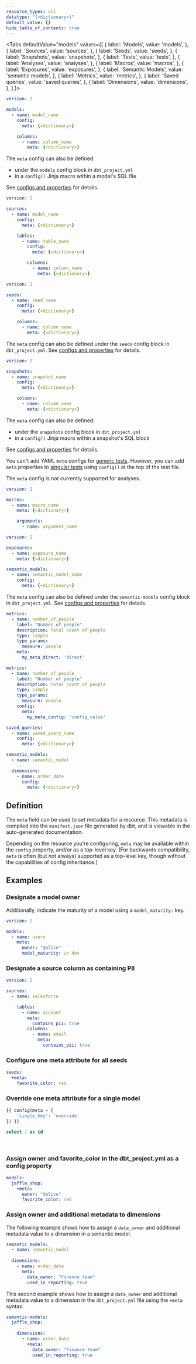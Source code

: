 ```yaml
---
resource_types: all
datatype: "{<dictionary>}"
default_value: {}
hide_table_of_contents: true
---
```


<Tabs
  defaultValue="models"
  values={[
    { label: 'Models', value: 'models', },
    { label: 'Sources', value: 'sources', },
    { label: 'Seeds', value: 'seeds', },
    { label: 'Snapshots', value: 'snapshots', },
    { label: 'Tests', value: 'tests', },
    { label: 'Analyses', value: 'analyses', },
    { label: 'Macros', value: 'macros', },
    { label: 'Exposures', value: 'exposures', },
    { label: 'Semantic Models', value: 'semantic models', },
    { label: 'Metrics', value: 'metrics', },
    { label: 'Saved queries', value: 'saved queries', },
    { label: 'Dimensions', value: 'dimensions', },
  ]
}>
<TabItem value="models">

<File name='models/schema.yml'>

```yml
version: 2

models:
  - name: model_name
    config:
      meta: {<dictionary>}

    columns:
      - name: column_name
        meta: {<dictionary>}

```

</File>

The `meta` config can also be defined:
- under the `models` config block in `dbt_project.yml`
- in a `config()` Jinja macro within a model's SQL file

See [configs and properties](/reference/configs-and-properties) for details.

</TabItem>

<TabItem value="sources">

<File name='models/schema.yml'>

```yml
version: 2

sources:
  - name: model_name
    config:
      meta: {<dictionary>}

    tables:
      - name: table_name
        config:
          meta: {<dictionary>}

        columns:
          - name: column_name
            meta: {<dictionary>}

```

</File>

</TabItem>

<TabItem value="seeds">

<File name='seeds/schema.yml'>

```yml
version: 2

seeds:
  - name: seed_name
    config:
      meta: {<dictionary>}

    columns:
      - name: column_name
        meta: {<dictionary>}

```

</File>

The `meta` config can also be defined under the `seeds` config block in `dbt_project.yml`. See [configs and properties](/reference/configs-and-properties) for details.

</TabItem>

<TabItem value="snapshots">

<File name='snapshots/schema.yml'>

```yml
version: 2

snapshots:
  - name: snapshot_name
    config:
      meta: {<dictionary>}

    columns:
      - name: column_name
        meta: {<dictionary>}

```

</File>

The `meta` config can also be defined:
- under the `snapshots` config block in `dbt_project.yml`
- in a `config()` Jinja macro within a snapshot's SQL block

See [configs and properties](/reference/configs-and-properties) for details.

</TabItem>

<TabItem value="tests">

You can't add YAML `meta` configs for [generic tests](/docs/build/data-tests#generic-data-tests). However, you can add `meta` properties to [singular tests](/docs/build/data-tests#singular-data-tests) using `config()` at the top of the test file. 

</TabItem>

<TabItem value="analyses">

The `meta` config is not currently supported for analyses.

</TabItem>

<TabItem value="macros">

<File name='macros/schema.yml'>

```yml
version: 2

macros:
  - name: macro_name
    meta: {<dictionary>}

    arguments:
      - name: argument_name

```

</File>

</TabItem>

<TabItem value="exposures">

<File name='models/exposures.yml'>

```yml
version: 2

exposures:
  - name: exposure_name
    meta: {<dictionary>}

```

</File>

</TabItem>

<TabItem value="semantic models">

<File name='models/semantic_models.yml'>

```yml
semantic_models:
  - name: semantic_model_name
    config:
      meta: {<dictionary>}

```

</File>

The `meta` config can also be defined under the `semantic-models` config block in `dbt_project.yml`. See [configs and properties](/reference/configs-and-properties) for details.

</TabItem>

<TabItem value="metrics">

<VersionBlock lastVersion="1.7">

<File name='models/metrics.yml'>

```yml
metrics:
  - name: number_of_people
    label: "Number of people"
    description: Total count of people
    type: simple
    type_params:
      measure: people
    meta:
      my_meta_direct: 'direct'
```

</File>
</VersionBlock>

<VersionBlock firstVersion="1.8"> 
<File name='models/metrics.yml'>

```yml
metrics:
  - name: number_of_people
    label: "Number of people"
    description: Total count of people
    type: simple
    type_params:
      measure: people
    config:
      meta:
        my_meta_config: 'config_value'
```

</File>
</VersionBlock>

</TabItem>

<TabItem value="saved queries">

<File name='models/semantic_models.yml'>

```yml
saved_queries:
  - name: saved_query_name
    config:
      meta: {<dictionary>}
```

</File>

<TabItem value="Dimensions">

<File name='models/semantic_models.yml'>

```yml
semantic_models:
  - name: semantic_model
    ...
  dimensions:
    - name: order_date
      config:
        meta: {<dictionary>}
```

</File>

</TabItem>

</Tabs>

## Definition
The `meta` field can be used to set metadata for a resource. This metadata is compiled into the `manifest.json` file generated by dbt, and is viewable in the auto-generated documentation.

Depending on the resource you're configuring, `meta` may be available within the `config` property, and/or as a top-level key. (For backwards compatibility, `meta` is often (but not always) supported as a top-level key, though without the capabilities of config inheritance.)


## Examples
### Designate a model owner
Additionally, indicate the maturity of a model using a `model_maturity:` key.

<File name='models/schema.yml'>

```yml
version: 2

models:
  - name: users
    meta:
      owner: "@alice"
      model_maturity: in dev

```

</File>


### Designate a source column as containing PII

<File name='models/schema.yml'>

```yml
version: 2

sources:
  - name: salesforce

    tables:
      - name: account
        meta:
          contains_pii: true
        columns:
          - name: email
            meta:
              contains_pii: true

```

</File>

### Configure one meta attribute for all seeds

<File name='dbt_project.yml'>

```yml
seeds:
  +meta:
    favorite_color: red
```

</File>

### Override one meta attribute for a single model

<File name='models/my_model.sql'>

```sql
{{ config(meta = {
    'single_key': 'override'
}) }}

select 1 as id
```

</File><br />

### Assign owner and favorite_color in the dbt_project.yml as a config property

<File name='dbt_project.yml'>

```yml
models:
  jaffle_shop:
    +meta:
      owner: "@alice"
      favorite_color: red
```

</File>

### Assign owner and additional metadata to dimensions

The following example shows how to assign a `data_owner` and additional metadata value to a dimension in a semantic model.

<File name='semantic_model.yml'>

```yml
semantic_models:
  - name: semantic_model
    ...
  dimensions:
    - name: order_date
      meta:
        data_owner: "Finance team"
        used_in_reporting: true
```

</File>

This second example shows how to assign a `data_owner` and additional metadata value to a dimension in the `dbt_project.yml` file using the `+meta` syntax.

<File name='dbt_project.yml'>

```yml
semantic-models:
  jaffle_shop:
    ...
    dimensions:
      - name: order_date
        +meta:
          data_owner: "Finance team"
          used_in_reporting: true
```

</File>
